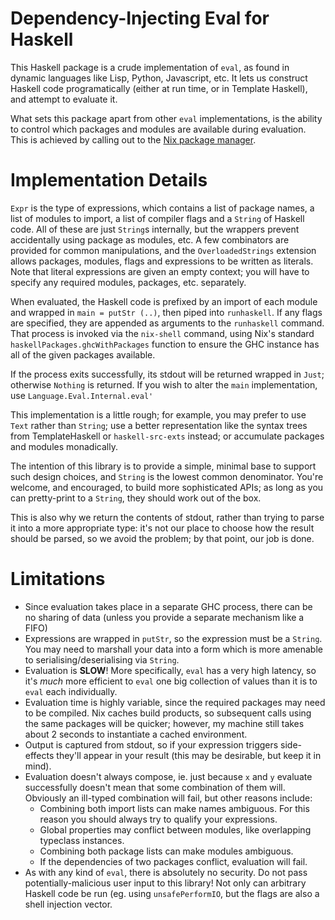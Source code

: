 # Dependency-Injecting Eval for Haskell

This Haskell package is a crude implementation of `eval`, as found in dynamic
languages like Lisp, Python, Javascript, etc. It lets us construct Haskell
code programatically (either at run time, or in Template Haskell), and attempt
to evaluate it.

What sets this package apart from other `eval` implementations, is the ability
to control which packages and modules are available during evaluation. This is
achieved by calling out to the [Nix package manager](http://nixos.org/nix).

# Implementation Details

`Expr` is the type of expressions, which contains a list of package names, a
list of modules to import, a list of compiler flags and a `String` of Haskell
code. All of these are just `String`s internally, but the wrappers prevent
accidentally using package as modules, etc. A few combinators are provided for
common manipulations, and the `OverloadedStrings` extension allows packages,
modules, flags and expressions to be written as literals. Note that literal
expressions are given an empty context; you will have to specify any required
modules, packages, etc. separately.

When evaluated, the Haskell code is prefixed by an import of each module and
wrapped in `main = putStr (..)`, then piped into `runhaskell`. If any flags are
specified, they are appended as arguments to the `runhaskell` command. That
process is invoked via the `nix-shell` command, using Nix's standard
`haskellPackages.ghcWithPackages` function to ensure the GHC instance has all of
the given packages available.

If the process exits successfully, its stdout will be returned wrapped in
`Just`; otherwise `Nothing` is returned. If you wish to alter the `main`
implementation, use `Language.Eval.Internal.eval'`

This implementation is a little rough; for example, you may prefer to use `Text`
rather than `String`; use a better representation like the syntax trees from
TemplateHaskell or `haskell-src-exts` instead; or accumulate packages and
modules monadically.

The intention of this library is to provide a simple, minimal base to support
such design choices, and `String` is the lowest common denominator. You're
welcome, and encouraged, to build more sophisticated APIs; as long as you can
pretty-print to a `String`, they should work out of the box.

This is also why we return the contents of stdout, rather than trying to parse
it into a more appropriate type: it's not our place to choose how the result
should be parsed, so we avoid the problem; by that point, our job is done.

# Limitations

 - Since evaluation takes place in a separate GHC process, there can be no
   sharing of data (unless you provide a separate mechanism like a FIFO)
 - Expressions are wrapped in `putStr`, so the expression must be a `String`.
   You may need to marshall your data into a form which is more amenable to
   serialising/deserialising via `String`.
 - Evaluation is **SLOW**! More specifically, `eval` has a very high latency, so
   it's *much* more efficient to `eval` one big collection of values than it is
   to `eval` each individually.
 - Evaluation time is highly variable, since the required packages may need to
   be compiled. Nix caches build products, so subsequent calls using the same
   packages will be quicker; however, my machine still takes about 2 seconds to
   instantiate a cached environment.
 - Output is captured from stdout, so if your expression triggers side-effects
   they'll appear in your result (this may be desirable, but keep it in mind).
 - Evaluation doesn't always compose, ie. just because `x` and `y` evaluate
   successfully doesn't mean that some combination of them will. Obviously an
   ill-typed combination will fail, but other reasons include:
    - Combining both import lists can make names ambiguous. For this reason you
      should always try to qualify your expressions.
    - Global properties may conflict between modules, like overlapping typeclass
      instances.
    - Combining both package lists can make modules ambiguous.
    - If the dependencies of two packages conflict, evaluation will fail.
 - As with any kind of `eval`, there is absolutely no security. Do not pass
   potentially-malicious user input to this library! Not only can arbitrary
   Haskell code be run (eg. using `unsafePerformIO`, but the flags are also a
   shell injection vector.

